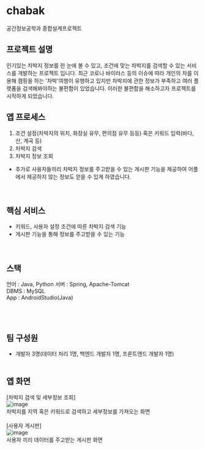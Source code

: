 # chabak
공간정보공학과 종합설계프로젝트


## 프로젝트 설명
인기있는 차박지 정보를 한 눈에 볼 수 있고, 조건에 맞는 차박지를 검색할 수 있는 서비스를 개발하는 프로젝트 입니다. 최근 코로나 바이러스 등의 이슈에 따라 개인의
차를 이용해 캠핑을 하는 '차박'여행이 유행하고 있지만 차박지에 관한 정보가 부족하고 여러 플랫폼을 검색해봐야하는 불편함이 있었습니다. 이러한 불편함을 해소하고자 
프로젝트를 시작하게 되었습니다.

## 앱 프로세스
 1. 조건 설정(차박지의 위치, 화장실 유무, 편의점 유무 등등) 혹은 키워드 입력(바다, 산, 계곡 등)
 2. 차박지 검색
 3. 차박지 정보 조회 
 + 추가로 사용자들끼리 차박지 정보를 주고받을 수 있는 게시판 기능을 제공하여 어플에서 제공하지 않는 정보도 얻을 수 있게 하였습니다.
 <br><br><br>
 
 ## 핵심 서비스
 - 키워드, 사용자 설정 조건에 따른 차박지 검색 기능
 - 게시판 기능을 통해 정보를 주고받을 수 있는 기능
 <br><br><br>

## 스택
 언어 : Java, Python
 서버 : Spring, Apache-Tomcat<br>
 DBMS : MySQL<br>
 App  : AndroidStudio(Java) <br>
 <br><br><br>
 
 ## 팀 구성원
 - 개발자 3명(데이터 처리 1명, 백엔드 개발자 1명, 프론트엔드 개발자 1명)
 <br><br>
 
 ## 앱 화면
 [차박지 검색 및 세부정보 조회]<br>
 ![image](https://user-images.githubusercontent.com/48756287/130067629-9849f282-f931-4fc2-8405-17f07daa7ecd.png)<br>
 차박지를 지역 혹은 키워드로 검색하고 세부정보를 가져오는 화면<br><br>
 [사용자 게시판]<br>
 ![image](https://user-images.githubusercontent.com/48756287/130067912-4eb4306c-d8b1-4f0c-8f74-c03f41c665d1.png)<br>
 사용자 끼리 데이터를 주고받는 게시판 화면
